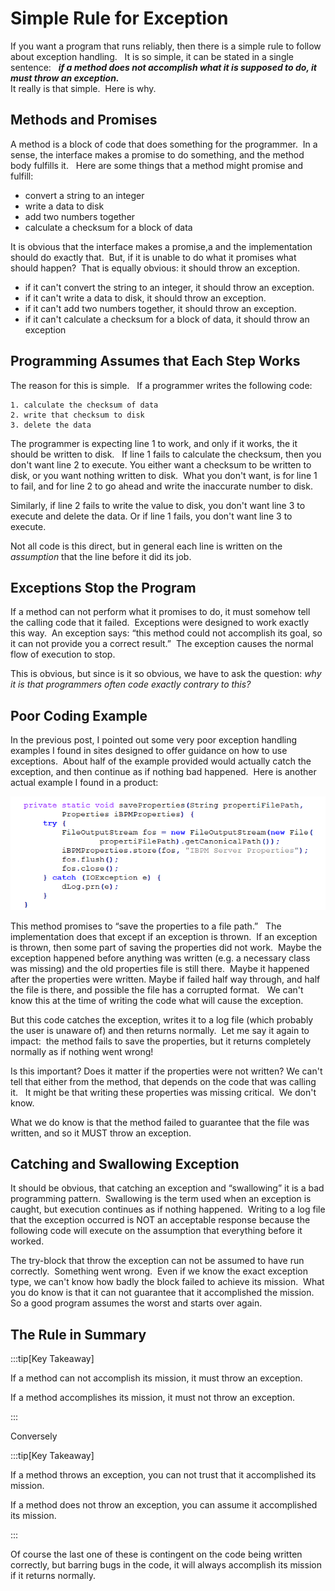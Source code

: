 #  Simple Rule for Exception

If you want a program that runs reliably, then there is a simple rule to follow about exception handling.   It is so simple, it can be stated in a single sentence:   _**if a method does not accomplish what it is supposed to do, it must throw an exception.**_    
It really is that simple.  Here is why.

## Methods and Promises

A method is a block of code that does something for the programmer.  In a sense, the interface makes a promise to do something, and the method body fulfills it.   Here are some things that a method might promise and fulfill:

*   convert a string to an integer
*   write a data to disk
*   add two numbers together
*   calculate a checksum for a block of data

It is obvious that the interface makes a promise,a and the implementation should do exactly that.  But, if it is unable to do what it promises what should happen?  That is equally obvious: it should throw an exception.

*   if it can't convert the string to an integer, it should throw an exception.
*   if it can't write a data to disk, it should throw an exception.
*   if it can't add two numbers together, it should throw an exception.
*   if it can't calculate a checksum for a block of data, it should throw an exception

## Programming Assumes that Each Step Works

The reason for this is simple.   If a programmer writes the following code:

```
1. calculate the checksum of data
2. write that checksum to disk
3. delete the data
```


The programmer is expecting line 1 to work, and only if it works, the it should be written to disk.   If line 1 fails to calculate the checksum, then you don't want line 2 to execute. You either want a checksum to be written to disk, or you want nothing written to disk.  What you don't want, is for line 1 to fail, and for line 2 to go ahead and write the inaccurate number to disk.  

Similarly, if line 2 fails to write the value to disk, you don't want line 3 to execute and delete the data. Or if line 1 fails, you don't want line 3 to execute. 

Not all code is this direct, but in general each line is written on the _assumption_ that the line before it did its job.

## Exceptions Stop the Program

If a method can not perform what it promises to do, it must somehow tell the calling code that it failed.  Exceptions were designed to work exactly this way.  An exception says: “this method could not accomplish its goal, so it can not provide you a correct result.”  The exception causes the normal flow of execution to stop. 

This is obvious, but since is it so obvious, we have to ask the question: _why it is that programmers often code exactly contrary to this?_ 

## Poor Coding Example

In the previous post, I pointed out some very poor exception handling examples I found in sites designed to offer guidance on how to use exceptions.  About half of the example provided would actually catch the exception, and then continue as if nothing bad happened.  Here is another actual example I found in a product:  

![saveproperties](simple-rule-for-exception-img1.png)  

This method promises to “save the properties to a file path.”   The implementation does that except if an exception is thrown.  If an exception is thrown, then some part of saving the properties did not work.  Maybe the exception happened before anything was written (e.g. a necessary class was missing) and the old properties file is still there.  Maybe it happened after the properties were written. Maybe if failed half way through, and half the file is there, and possible the file has a corrupted format.   We can't know this at the time of writing the code what will cause the exception.  

But this code catches the exception, writes it to a log file (which probably the user is unaware of) and then returns normally.  Let me say it again to impact:  the method fails to save the properties, but it returns completely normally as if nothing went wrong!  

Is this important? Does it matter if the properties were not written? We can't tell that either from the method, that depends on the code that was calling it.   It might be that writing these properties was missing critical.  We don't know.  

What we do know is that the method failed to guarantee that the file was written, and so it MUST throw an exception.

## Catching and Swallowing Exception

It should be obvious, that catching an exception and “swallowing” it is a bad programming pattern.  Swallowing is the term used when an exception is caught, but execution continues as if nothing happened.  Writing to a log file that the exception occurred is NOT an acceptable response because the following code will execute on the assumption that everything before it worked.  

The try-block that throw the exception can not be assumed to have run correctly.  Something went wrong.  Even if we know the exact exception type, we can't know how badly the block failed to achieve its mission.  What you do know is that it can not guarantee that it accomplished the mission.  So a good program assumes the worst and starts over again.

## The Rule in Summary

:::tip[Key Takeaway]

If a method can not accomplish its mission, it must throw an exception.  

If a method accomplishes its mission, it must not throw an exception.

:::

Conversely

:::tip[Key Takeaway]

If a method throws an exception, you can not trust that it accomplished its mission.  

If a method does not throw an exception, you can assume it accomplished its mission.

:::

Of course the last one of these is contingent on the code being written correctly, but barring bugs in the code, it will always accomplish its mission if it returns normally.